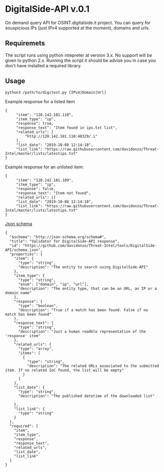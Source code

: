 # DigitalSide-API v.0.1
On demand query API for OSINT.digitalside.it project. You can query for souspicious IPs (just IPv4 supported at the moment), domains and urls.

## Requiremets
The script runs using python intepreter at version 3.x. No support will be given to python 2.x.
Running the script it should be advise you in case you don't have installed a required library.

## Usage
```
python3 /path/to/digitest.py [IPv4|Domain|Url]
```

Example response for a listed item
```
{
     "item": "120.142.181.110",
     "item_type": "ip",
     "response": true,
     "response_text": "Item found in ips.txt list",
     "related_urls": [
         "http://120.142.181.110:48329/.i"
     ],
     "list_date": "2019-10-08 12:14:18",
     "list_link": "https://raw.githubusercontent.com/davidonzo/Threat-Intel/master/lists/latestips.txt"
}
```

Example response for an unlisted item:
```
{
     "item": "120.142.181.109",
     "item_type": "ip",
     "response": false,
     "response_text": "Item not found",
     "related_urls": []
     "list_date": "2019-10-08 12:14:18",
     "list_link": "https://raw.githubusercontent.com/davidonzo/Threat-Intel/master/lists/latestips.txt"
}
```

[Json schema](https://github.com/davidonzo/Threat-Intel/blob/master/tools/DigitalSide-API/schema.json)
```
{
  "$schema": "http://json-schema.org/schema#",
  "title": "Validator for DigitalSide-API response",
  "id": "https://github.com/davidonzo/Threat-Intel/tools/DigitalSide-API/schema.json",
  "properties": {
    "item": {
      "type": "string",
      "description": "The entity to search using DigitalSide-API"
    },
    "item_type": {
      "type": "string",
      "enum": ["domain", "ip", "url"],
      "description": "The entity type, that can be an URL, an IP or a domain name"
    },
    "response": {
      "type": "boolean",
      "description": "True if a match has been found. False if no match has been found"
    },
    "response_text": {
      "type": "string",
      "description": "Just a human readble representation of the 'response' item"
    },
    "related_urls": {
      "type": "array",
      "items": [
        {
          "type": "string",
          "description": "The related URLs associated to the submitted item. If no related IoC found, the list will be empty"
        }
      ]
    },
    "list_date": {
      "type": "string",
      "description": "The published datetime of the downloaded list"
      
    },
    "list_link": {
      "type": "string"
    }
  },
  "required": [
    "item",
    "item_type",
    "response",
    "response_text",
    "related_urls",
    "list_date",
    "list_link"
  ]
}
```
